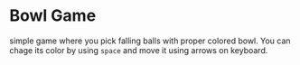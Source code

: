 # Bowl Game
simple game where you pick falling balls with proper colored bowl. You can chage its color by using `space` and move it using arrows on keyboard.

